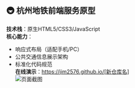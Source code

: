 ## 🚇 杭州地铁前端服务原型
**技术栈**：原生HTML5/CSS3/JavaScript  
**核心能力**：  
- 响应式布局（适配手机/PC）  
- 公共交通信息展示架构  
- 标准化代码规范  
**在线演示**：https://jim2576.github.io/[新仓库名]  
![页面截图](screenshot.jpg)  <!-- 务必添加截图 -->
